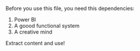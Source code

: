 Before you use this file, you need this dependencies:
1. Power BI
2. A goood functional system
3. A creative mind

Extract content and use!
